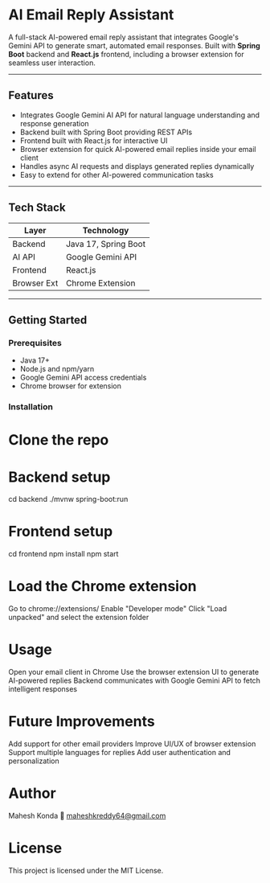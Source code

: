 # AI Email Reply Assistant

A full-stack AI-powered email reply assistant that integrates Google's Gemini API to generate smart, automated email responses. 
Built with **Spring Boot** backend and **React.js** frontend, including a browser extension for seamless user interaction.

---

## Features

- Integrates Google Gemini AI API for natural language understanding and response generation
- Backend built with Spring Boot providing REST APIs
- Frontend built with React.js for interactive UI
- Browser extension for quick AI-powered email replies inside your email client
- Handles async AI requests and displays generated replies dynamically
- Easy to extend for other AI-powered communication tasks

---

## Tech Stack

| Layer       | Technology             |
|-------------|------------------------|
| Backend     | Java 17, Spring Boot   |
| AI API      | Google Gemini API      |
| Frontend    | React.js               |
| Browser Ext | Chrome Extension       |

---

## Getting Started

### Prerequisites

- Java 17+
- Node.js and npm/yarn
- Google Gemini API access credentials
- Chrome browser for extension

### Installation

#  Clone the repo

#  Backend setup
cd backend
./mvnw spring-boot:run

#  Frontend setup
cd frontend
npm install
npm start

#  Load the Chrome extension

Go to chrome://extensions/
Enable "Developer mode"
Click "Load unpacked" and select the extension folder

#  Usage
Open your email client in Chrome
Use the browser extension UI to generate AI-powered replies
Backend communicates with Google Gemini API to fetch intelligent responses

#  Future Improvements
Add support for other email providers
Improve UI/UX of browser extension
Support multiple languages for replies
Add user authentication and personalization

#  Author
Mahesh Konda
📧 maheshkreddy64@gmail.com

#  License
This project is licensed under the MIT License.
